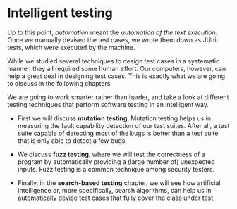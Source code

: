 # Intelligent testing

Up to this point, _automation_ meant the _automation of the text execution_. Once we manually devised the test cases, we wrote them down as JUnit tests, which were executed by the machine. 

While we studied several techniques to design test cases in a systematic manner, they all required some human effort. Our computers, however, can help a great deal in designing test cases. This is exactly what we are going to discuss in the following chapters.

We are going to work smarter rather than harder, and take a look at different testing techniques that perform software testing in an intelligent way.


- First we will discuss **mutation testing**. Mutation testing helps us in measuring the fault capability detection of our test suites. After all, a test suite capable of detecting most of the bugs is better than a test suite that is only able to detect a few bugs.

- We discuss **fuzz testing**, where we will test the correctness of a program by automatically providing a (large number of) unexpected inputs. Fuzz testing is a common technique among security testers.

- Finally, in the **search-based testing** chapter, we will see how artificial intelligence or, more specifically, search algorithms, can help us in automatically devise test cases that fully cover the class under test.
